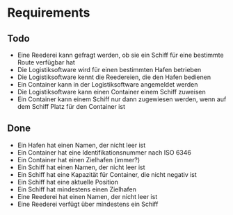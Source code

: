 # Requirements

## Todo


* Eine Reederei kann gefragt werden, ob sie ein Schiff für eine bestimmte Route verfügbar hat
* Die Logistiksoftware wird für einen bestimmten Hafen betrieben
* Die Logistiksoftware kennt die Reedereien, die den Hafen bedienen
* Ein Container kann in der Logistiksoftware angemeldet werden
* Die Logistiksoftware kann einen Container einem Schiff zuweisen
* Ein Container kann einem Schiff nur dann zugewiesen werden, wenn auf dem Schiff Platz für den Container ist

## Done

* Ein Hafen hat einen Namen, der nicht leer ist
* Ein Container hat eine Identifikationsnummer nach ISO 6346
* Ein Container hat einen Zielhafen (immer?)
* Ein Schiff hat einen Namen, der nicht leer ist
* Ein Schiff hat eine Kapazität für Container, die nicht negativ ist
* Ein Schiff hat eine aktuelle Position
* Ein Schiff hat mindestens einen Zielhafen
* Eine Reederei hat einen Namen, der nicht leer ist
* Eine Reederei verfügt über mindestens ein Schiff
